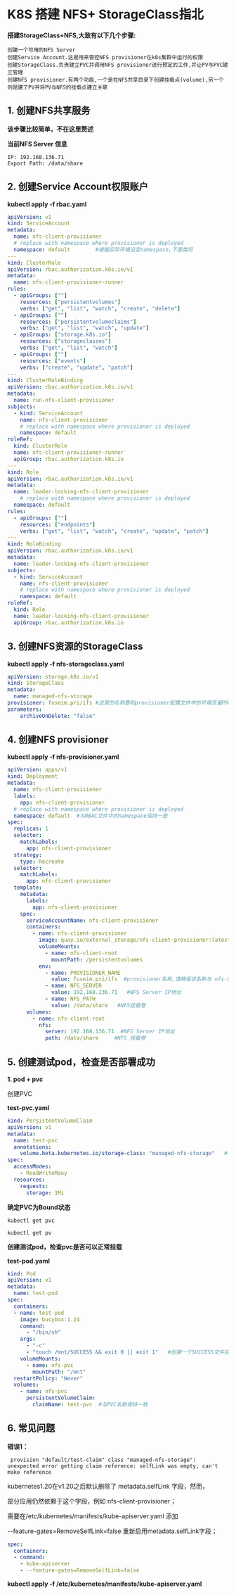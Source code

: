 # K8S 搭建 NFS+ StorageClass指北

**搭建StorageClass+NFS,大致有以下几个步骤:**

```
创建一个可用的NFS Server
创建Service Account.这是用来管控NFS provisioner在k8s集群中运行的权限
创建StorageClass.负责建立PVC并调用NFS provisioner进行预定的工作,并让PV与PVC建立管理
创建NFS provisioner.有两个功能,一个是在NFS共享目录下创建挂载点(volume),另一个则是建了PV并将PV与NFS的挂载点建立关联
```



## 1. 创建NFS共享服务

**该步骤比较简单，不在这里赘述**

**当前NFS Server 信息**

```
IP: 192.168.136.71 
Export Path: /data/share
```



## 2. 创建Service Account权限账户

**kubectl apply -f rbac.yaml**

```yaml
apiVersion: v1
kind: ServiceAccount
metadata:
  name: nfs-client-provisioner
  # replace with namespace where provisioner is deployed
  namespace: default        #根据实际环境设定namespace,下面类同
---
kind: ClusterRole
apiVersion: rbac.authorization.k8s.io/v1
metadata:
  name: nfs-client-provisioner-runner
rules:
  - apiGroups: [""]
    resources: ["persistentvolumes"]
    verbs: ["get", "list", "watch", "create", "delete"]
  - apiGroups: [""]
    resources: ["persistentvolumeclaims"]
    verbs: ["get", "list", "watch", "update"]
  - apiGroups: ["storage.k8s.io"]
    resources: ["storageclasses"]
    verbs: ["get", "list", "watch"]
  - apiGroups: [""]
    resources: ["events"]
    verbs: ["create", "update", "patch"]
---
kind: ClusterRoleBinding
apiVersion: rbac.authorization.k8s.io/v1
metadata:
  name: run-nfs-client-provisioner
subjects:
  - kind: ServiceAccount
    name: nfs-client-provisioner
    # replace with namespace where provisioner is deployed
    namespace: default
roleRef:
  kind: ClusterRole
  name: nfs-client-provisioner-runner
  apiGroup: rbac.authorization.k8s.io
---
kind: Role
apiVersion: rbac.authorization.k8s.io/v1
metadata:
  name: leader-locking-nfs-client-provisioner
    # replace with namespace where provisioner is deployed
  namespace: default
rules:
  - apiGroups: [""]
    resources: ["endpoints"]
    verbs: ["get", "list", "watch", "create", "update", "patch"]
---
kind: RoleBinding
apiVersion: rbac.authorization.k8s.io/v1
metadata:
  name: leader-locking-nfs-client-provisioner
subjects:
  - kind: ServiceAccount
    name: nfs-client-provisioner
    # replace with namespace where provisioner is deployed
    namespace: default
roleRef:
  kind: Role
  name: leader-locking-nfs-client-provisioner
  apiGroup: rbac.authorization.k8s.io
```

## 3. 创建NFS资源的StorageClass

**kubectl apply -f nfs-storageclass.yaml**

```yaml
apiVersion: storage.k8s.io/v1
kind: StorageClass
metadata:
  name: managed-nfs-storage
provisioner: fuseim.pri/ifs #这里的名称要和provisioner配置文件中的环境变量PROVISIONER_NAME保持一致
parameters:  
	archiveOnDelete: "false"
```

## 4. 创建NFS provisioner

**kubectl apply -f nfs-provisioner.yaml**

```yaml
apiVersion: apps/v1
kind: Deployment
metadata:
  name: nfs-client-provisioner
  labels:
    app: nfs-client-provisioner
  # replace with namespace where provisioner is deployed
  namespace: default  #与RBAC文件中的namespace保持一致
spec:
  replicas: 1
  selector:
    matchLabels:
      app: nfs-client-provisioner
  strategy:
    type: Recreate
  selector:
    matchLabels:
      app: nfs-client-provisioner
  template:
    metadata:
      labels:
        app: nfs-client-provisioner
    spec:
      serviceAccountName: nfs-client-provisioner
      containers:
        - name: nfs-client-provisioner
          image: quay.io/external_storage/nfs-client-provisioner:latest
          volumeMounts:
            - name: nfs-client-root
              mountPath: /persistentvolumes
          env:
            - name: PROVISIONER_NAME
              value: fuseim.pri/ifs  #provisioner名称,请确保该名称与 nfs-StorageClass.yaml文件中的provisioner名称保持一致
            - name: NFS_SERVER
              value: 192.168.136.71   #NFS Server IP地址
            - name: NFS_PATH  
              value: /data/share   #NFS挂载卷
      volumes:
        - name: nfs-client-root
          nfs:
            server: 192.168.136.71  #NFS Server IP地址
            path: /data/share     #NFS 挂载卷
```



## 5. 创建测试pod，检查是否部署成功

**1. pod + pvc**

创建PVC

**test-pvc.yaml**

```yaml
kind: PersistentVolumeClaim
apiVersion: v1
metadata:
  name: test-pvc
  annotations:
    volume.beta.kubernetes.io/storage-class: "managed-nfs-storage"   #与nfs-StorageClass.yaml metadata.name保持一致
spec:
  accessModes:
    - ReadWriteMany
  resources:
    requests:
      storage: 1Mi
```

**确定PVC为Bound状态**

```
kubectl get pvc

kubectl get pv
```

**创建测试pod，检查pvc是否可以正常挂载**

**test-pod.yaml**

```yaml
kind: Pod
apiVersion: v1
metadata:
  name: test-pod
spec:
  containers:
  - name: test-pod
    image: busybox:1.24
    command:
      - "/bin/sh"
    args:
      - "-c"
      - "touch /mnt/SUCCESS && exit 0 || exit 1"   #创建一个SUCCESS文件后退出
    volumeMounts:
      - name: nfs-pvc
        mountPath: "/mnt"
  restartPolicy: "Never"
  volumes:
    - name: nfs-pvc
      persistentVolumeClaim:
        claimName: test-pvc  #与PVC名称保持一致
```



## 6. 常见问题

**错误1：**

```
 provision "default/test-claim" class "managed-nfs-storage": unexpected error getting claim reference: selfLink was empty, can't make reference
```

kubernetes1.20在v1.20之后默认删除了 metadata.selfLink 字段，然而，

部分应用仍然依赖于这个字段，例如 nfs-client-provisioner； 

需要在/etc/kubernetes/manifests/kube-apiserver.yaml 添加

--feature-gates=RemoveSelfLink=false 重新启用metadata.selfLink字段；

```yaml
spec:
  containers:
  - command:
    - kube-apiserver
    - --feature-gates=RemoveSelfLink=false
```

**kubectl apply -f /etc/kubernetes/manifests/kube-apiserver.yaml**



